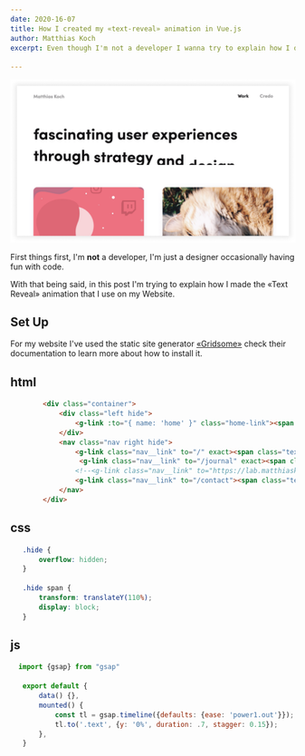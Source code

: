 ```yaml
---
date: 2020-16-07
title: How I created my «text-reveal» animation in Vue.js
author: Matthias Koch
excerpt: Even though I'm not a developer I wanna try to explain how I did the text-reveal animation on portfolio.

---
```


![](/uploads/TextReveal.png)

First things first, I'm **not** a developer, I'm just a designer occasionally having fun with code.

With that being said, in this post I'm trying to explain how I made the «Text Reveal» animation that I use on my Website.

## Set Up

For my website I've used the static site generator [«Gridsome»](https://gridsome.org/) check their documentation to
 learn more about how to install it.
 

## html
```html
        <div class="container">
            <div class="left hide">
                <g-link :to="{ name: 'home' }" class="home-link"><span class="text">Matthias Koch</span></g-link>
            </div>
            <nav class="nav right hide">
                <g-link class="nav__link" to="/" exact><span class="text">Work</span></g-link>
                 <g-link class="nav__link" to="/journal" exact><span class="text">Blog</span></g-link>
                <!--<g-link class="nav__link" to="https://lab.matthiasko.ch" exact><span class="text">Lab</span></g-link>-->
                <g-link class="nav__link" to="/contact"><span class="text">Credo</span></g-link>
            </nav>
        </div>
```
 ## css
 ```css
    .hide {
        overflow: hidden;
    }

    .hide span {
        transform: translateY(110%);
        display: block;
    }
```

## js
 ```js
   import {gsap} from "gsap"

    export default {
        data() {},
        mounted() {
            const tl = gsap.timeline({defaults: {ease: 'power1.out'}});
            tl.to('.text', {y: '0%', duration: .7, stagger: 0.15});
        },
    }
```
 
 
 